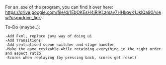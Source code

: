 For an .exe of the program, you can find it over here: 
https://drive.google.com/file/d/1EbOKEsH4iRIKLzmav7HHkqvK1JklQa90/view?usp=drive_link

To-Do (maybe..):
  
    -Add Fxml, replace java way of doing ui
    -Add Transitions
    -Add centralised scene switcher and stage handler
    -Make the game resizable while retaining everything in the right order and aspect ratio
    -Scores when replaying (by pressing back, scores get reset)
